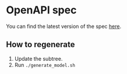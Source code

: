 # OpenAPI spec

You can find the latest version of the spec [here](https://github.com/planet-a-ventures/morphais-openapi-spec).

## How to regenerate

1. Update the subtree.
2. Run `./generate_model.sh`
